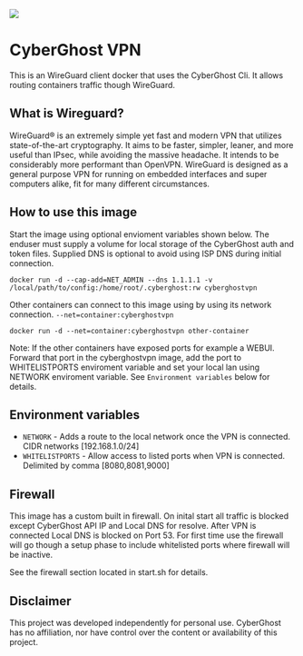 <p alighn="center">
 <a href="https://www.cyberghostvpn.com/"> <img src="https://raw.githubusercontent.com/tmcphee/cyberghostvpn/main/.img/CyberGhost-Logo-Header.png"></a>
</p>

# CyberGhost VPN
 
This is an WireGuard client docker that uses the CyberGhost Cli. It allows routing containers traffic though WireGuard.

## What is Wireguard?

WireGuard® is an extremely simple yet fast and modern VPN that utilizes state-of-the-art cryptography. It aims to be faster, simpler, leaner, and more useful than IPsec, while avoiding the massive headache. It intends to be considerably more performant than OpenVPN. WireGuard is designed as a general purpose VPN for running on embedded interfaces and super computers alike, fit for many different circumstances.

## How to use this image
Start the image using optional envioment variables shown below. The enduser must supply a volume for local storage of the CyberGhost auth and token files. Supplied DNS is optional to avoid using ISP DNS during initial connection. 
```
docker run -d --cap-add=NET_ADMIN --dns 1.1.1.1 -v /local/path/to/config:/home/root/.cyberghost:rw cyberghostvpn
```

Other containers can connect to this image using by using its network connection.
`--net=container:cyberghostvpn`
```
docker run -d --net=container:cyberghostvpn other-container
```
Note: If the other containers have exposed ports for example a WEBUI. Forward that port in the cyberghostvpn image, add the port to WHITELISTPORTS enviroment variable and set your local lan using NETWORK enviroment variable. See `Environment variables` below for details. 

## Environment variables

- `NETWORK` - Adds a route to the local network once the VPN is connected. CIDR networks [192.168.1.0/24]
- `WHITELISTPORTS` - Allow access to listed ports when VPN is connected. Delimited by comma [8080,8081,9000]

## Firewall
This image has a custom built in firewall. On inital start all traffic is blocked except CyberGhost API IP and Local DNS for resolve. After VPN is connected Local DNS is blocked on Port 53. For first time use the firewall will go though a setup phase to include whitelisted ports where firewall will be inactive. 

See the firewall section located in start.sh for details. 

## Disclaimer
This project was developed independently for personal use. CyberGhost has no affiliation, nor have control over the content or availability of this project. 

